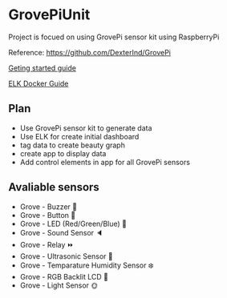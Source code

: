 # GrovePiUnit

Project is focued on using GrovePi sensor kit using RaspberryPi

Reference: https://github.com/DexterInd/GrovePi

[Geting started guide](http://www.dexterindustries.com/GrovePi/get-started-with-the-grovepi/)

[ELK Docker Guide](http://elk-docker.readthedocs.org/#installation)

## Plan
* Use GrovePi sensor kit to generate data
* Use ELK for create initial dashboard
* tag data to create beauty graph
* create app to display data
* Add control elements in app for all GrovePi sensors

## Avaliable sensors
* Grove - Buzzer :bell:
* Grove - Button :radio_button:
* Grove - LED (Red/Green/Blue) :rainbow:
* Grove - Sound Sensor :speaker:
* Grove - Relay :fast_forward:
* Grove - Ultrasonic Sensor :whale:
* Grove - Temparature Humidity Sensor :snowflake:
* Grove - RGB Backlit LCD :eyes:
* Grove - Light Sensor :sun_with_face:
